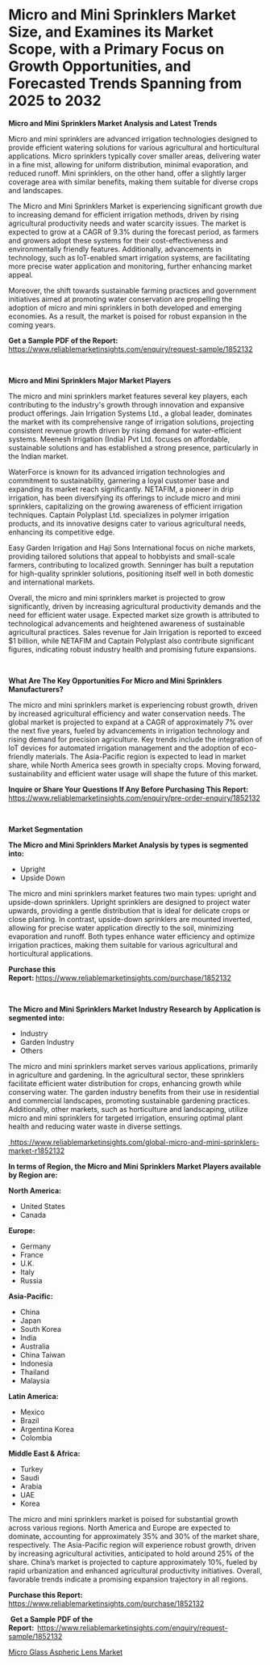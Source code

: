 <p><h1>Micro and Mini Sprinklers Market Size, and Examines its Market Scope, with a Primary Focus on Growth Opportunities, and Forecasted Trends Spanning from 2025 to 2032</h1></p><p><strong>Micro and Mini Sprinklers Market Analysis and Latest Trends</strong></p>
<p><p>Micro and mini sprinklers are advanced irrigation technologies designed to provide efficient watering solutions for various agricultural and horticultural applications. Micro sprinklers typically cover smaller areas, delivering water in a fine mist, allowing for uniform distribution, minimal evaporation, and reduced runoff. Mini sprinklers, on the other hand, offer a slightly larger coverage area with similar benefits, making them suitable for diverse crops and landscapes.</p><p>The Micro and Mini Sprinklers Market is experiencing significant growth due to increasing demand for efficient irrigation methods, driven by rising agricultural productivity needs and water scarcity issues. The market is expected to grow at a CAGR of 9.3% during the forecast period, as farmers and growers adopt these systems for their cost-effectiveness and environmentally friendly features. Additionally, advancements in technology, such as IoT-enabled smart irrigation systems, are facilitating more precise water application and monitoring, further enhancing market appeal.</p><p>Moreover, the shift towards sustainable farming practices and government initiatives aimed at promoting water conservation are propelling the adoption of micro and mini sprinklers in both developed and emerging economies. As a result, the market is poised for robust expansion in the coming years.</p></p>
<p><strong>Get a Sample PDF of the Report:&nbsp;</strong> <a href="https://www.reliablemarketinsights.com/enquiry/request-sample/1852132?utm_campaign=3037&utm_medium=2&utm_source=Github&utm_content=ia&utm_term=27032025&utm_id=micro-and-mini-sprinklers">https://www.reliablemarketinsights.com/enquiry/request-sample/1852132</a></p>
<p>&nbsp;</p>
<p><strong>Micro and Mini Sprinklers Major Market Players</strong></p>
<p><p>The micro and mini sprinklers market features several key players, each contributing to the industry's growth through innovation and expansive product offerings. Jain Irrigation Systems Ltd., a global leader, dominates the market with its comprehensive range of irrigation solutions, projecting consistent revenue growth driven by rising demand for water-efficient systems. Meenesh Irrigation (India) Pvt Ltd. focuses on affordable, sustainable solutions and has established a strong presence, particularly in the Indian market.</p><p>WaterForce is known for its advanced irrigation technologies and commitment to sustainability, garnering a loyal customer base and expanding its market reach significantly. NETAFIM, a pioneer in drip irrigation, has been diversifying its offerings to include micro and mini sprinklers, capitalizing on the growing awareness of efficient irrigation techniques. Captain Polyplast Ltd. specializes in polymer irrigation products, and its innovative designs cater to various agricultural needs, enhancing its competitive edge.</p><p>Easy Garden Irrigation and Haji Sons International focus on niche markets, providing tailored solutions that appeal to hobbyists and small-scale farmers, contributing to localized growth. Senninger has built a reputation for high-quality sprinkler solutions, positioning itself well in both domestic and international markets.</p><p>Overall, the micro and mini sprinklers market is projected to grow significantly, driven by increasing agricultural productivity demands and the need for efficient water usage. Expected market size growth is attributed to technological advancements and heightened awareness of sustainable agricultural practices. Sales revenue for Jain Irrigation is reported to exceed $1 billion, while NETAFIM and Captain Polyplast also contribute significant figures, indicating robust industry health and promising future expansions.</p></p>
<p>&nbsp;</p>
<p><strong>What Are The Key Opportunities For Micro and Mini Sprinklers Manufacturers?</strong></p>
<p><p>The micro and mini sprinklers market is experiencing robust growth, driven by increased agricultural efficiency and water conservation needs. The global market is projected to expand at a CAGR of approximately 7% over the next five years, fueled by advancements in irrigation technology and rising demand for precision agriculture. Key trends include the integration of IoT devices for automated irrigation management and the adoption of eco-friendly materials. The Asia-Pacific region is expected to lead in market share, while North America sees growth in specialty crops. Moving forward, sustainability and efficient water usage will shape the future of this market.</p></p>
<p><strong>Inquire or Share Your Questions If Any Before Purchasing This Report:</strong> <a href="https://www.reliablemarketinsights.com/enquiry/pre-order-enquiry/1852132?utm_campaign=3037&utm_medium=2&utm_source=Github&utm_content=ia&utm_term=27032025&utm_id=micro-and-mini-sprinklers">https://www.reliablemarketinsights.com/enquiry/pre-order-enquiry/1852132</a></p>
<p>&nbsp;</p>
<p><strong>Market Segmentation</strong></p>
<p><strong>The Micro and Mini Sprinklers Market Analysis by types is segmented into:</strong></p>
<p><ul><li>Upright</li><li>Upside Down</li></ul></p>
<p><p>The micro and mini sprinklers market features two main types: upright and upside-down sprinklers. Upright sprinklers are designed to project water upwards, providing a gentle distribution that is ideal for delicate crops or close planting. In contrast, upside-down sprinklers are mounted inverted, allowing for precise water application directly to the soil, minimizing evaporation and runoff. Both types enhance water efficiency and optimize irrigation practices, making them suitable for various agricultural and horticultural applications.</p></p>
<p><strong>Purchase this Report:&nbsp;</strong><a href="https://www.reliablemarketinsights.com/purchase/1852132?utm_campaign=3037&utm_medium=2&utm_source=Github&utm_content=ia&utm_term=27032025&utm_id=micro-and-mini-sprinklers">https://www.reliablemarketinsights.com/purchase/1852132</a></p>
<p>&nbsp;</p>
<p><strong>The Micro and Mini Sprinklers Market Industry Research by Application is segmented into:</strong></p>
<p><ul><li>Industry</li><li>Garden Industry</li><li>Others</li></ul></p>
<p><p>The micro and mini sprinklers market serves various applications, primarily in agriculture and gardening. In the agricultural sector, these sprinklers facilitate efficient water distribution for crops, enhancing growth while conserving water. The garden industry benefits from their use in residential and commercial landscapes, promoting sustainable gardening practices. Additionally, other markets, such as horticulture and landscaping, utilize micro and mini sprinklers for targeted irrigation, ensuring optimal plant health and reducing water waste in diverse settings.</p></p>
<p><a href="https://www.reliablemarketinsights.com/global-micro-and-mini-sprinklers-market-r1852132?utm_campaign=3037&utm_medium=2&utm_source=Github&utm_content=ia&utm_term=27032025&utm_id=micro-and-mini-sprinklers">&nbsp;https://www.reliablemarketinsights.com/global-micro-and-mini-sprinklers-market-r1852132</a></p>
<p><strong>In terms of Region, the Micro and Mini Sprinklers Market Players available by Region are:</strong></p>
<p>
    <p> <strong> North America: </strong>
        <ul>
            <li>United States</li>
            <li>Canada</li>
        </ul>
        </p> 
    <p> <strong> Europe: </strong>
        <ul>
            <li>Germany</li>
            <li>France</li>
            <li>U.K.</li>
            <li>Italy</li>
            <li>Russia</li>
        </ul>
        </p> 
    <p> <strong> Asia-Pacific: </strong>
        <ul>
            <li>China</li>
            <li>Japan</li>
            <li>South Korea</li>
            <li>India</li>
            <li>Australia</li>
            <li>China Taiwan</li>
            <li>Indonesia</li>
            <li>Thailand</li>
            <li>Malaysia</li>
        </ul>
        </p> 
    <p> <strong> Latin America: </strong>
        <ul>
            <li>Mexico</li>
            <li>Brazil</li>
            <li>Argentina Korea</li>
            <li>Colombia</li>
        </ul>
        </p> 
    <p> <strong> Middle East & Africa: </strong>
        <ul>
            <li>Turkey</li>
            <li>Saudi</li>
            <li>Arabia</li>
            <li>UAE</li>
            <li>Korea</li>
        </ul>
    </p>
    </p>
<p><p>The micro and mini sprinklers market is poised for substantial growth across various regions. North America and Europe are expected to dominate, accounting for approximately 35% and 30% of the market share, respectively. The Asia-Pacific region will experience robust growth, driven by increasing agricultural activities, anticipated to hold around 25% of the share. China’s market is projected to capture approximately 10%, fueled by rapid urbanization and enhanced agricultural productivity initiatives. Overall, favorable trends indicate a promising expansion trajectory in all regions.</p></p>
<p><strong>Purchase this Report: </strong><a href="https://www.reliablemarketinsights.com/purchase/1852132?utm_campaign=3037&utm_medium=2&utm_source=Github&utm_content=ia&utm_term=27032025&utm_id=micro-and-mini-sprinklers">https://www.reliablemarketinsights.com/purchase/1852132</a></p>
<p>&nbsp;<strong>Get a Sample PDF of the Report:&nbsp;&nbsp;</strong><a href="https://www.reliablemarketinsights.com/enquiry/request-sample/1852132?utm_campaign=3037&utm_medium=2&utm_source=Github&utm_content=ia&utm_term=27032025&utm_id=micro-and-mini-sprinklers">https://www.reliablemarketinsights.com/enquiry/request-sample/1852132</a></p>
<p><strong></strong></p>
<p><p><a href="https://github.com/ternainglin/Market-Research-Report-List-1/blob/main/micro-glass-aspheric-lens-market.md?utm_campaign=3037&utm_medium=2&utm_source=Github&utm_content=ia&utm_term=27032025&utm_id=micro-and-mini-sprinklers">Micro Glass Aspheric Lens Market</a></p></p>